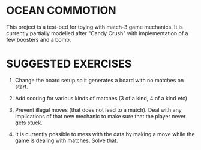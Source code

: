 # OCEAN COMMOTION
This project is a test-bed for toying with match-3 game mechanics. It is currently partially modelled after "Candy Crush" with implementation of a few boosters and a bomb.

# SUGGESTED EXERCISES
1. Change the board setup so it generates a board with no matches on start.

2. Add scoring for various kinds of matches (3 of a kind, 4 of a kind etc)

3. Prevent illegal moves (that does not lead to a match). Deal with any implications of that new mechanic to make sure that the player never gets stuck.

4. It is currently possible to mess with the data by making a move while the game is dealing with matches. Solve that.